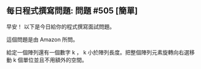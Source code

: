 ## 每日程式撰寫問題: 問題 #505 [簡單]

早安！ 以下是今日給你的程式撰寫面試問題。

這個問題是由 Amazon 所問。

給定一個陣列還有一個數字 k ， k 小於陣列長度。把整個陣列元素旋轉向右選移動 k 個單位並且不用額外的空間。
